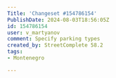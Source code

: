 ```yaml
---
Title: 'Changeset #154786154'
PublishDate: 2024-08-03T18:56:05Z
id: 154786154
user: v_martyanov
comment: Specify parking types
created_by: StreetComplete 58.2
tags:
- Montenegro

---
```

